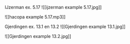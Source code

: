 IJzerman ex. 5.17
![[ijzerman example 5.17.jpg]]

![[hacopa example 5.17.mp3]]

Gjerdingen ex. 13.1 en 13.2
![[Gjerdingen example 13.1.jpg]]

![[Gjerdingen example 13.2.jpg]]



